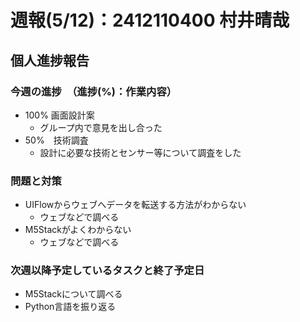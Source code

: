 # 週報(5/12)：2412110400 村井晴哉
[](チーム進捗報告はリーダー以外は消す)
[](ここまでリーダーのみ書く)
[](ここから下は全員が書く)
## 個人進捗報告
### 今週の進捗　（進捗(%)：作業内容）
[](0%:未着手,50%:開始,100%:作業完了)
- 100% 画面設計案
  - グループ内で意見を出し合った
- 50%　技術調査
  - 設計に必要な技術とセンサー等について調査をした 

### 問題と対策
[](問題：発生しているネガティブな事項。なければ「なし」とする)
[](対策：「いつまでに」、「何をするか」を明記する。)
- UIFlowからウェブへデータを転送する方法がわからない
  - ウェブなどで調べる
- M5Stackがよくわからない
  - ウェブなどで調べる

### 次週以降予定しているタスクと終了予定日
[](次週やることのほか、やるべきタスクを挙げる)
- M5Stackについて調べる
- Python言語を振り返る
